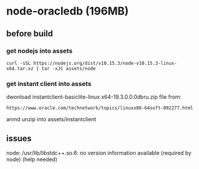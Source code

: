# node-oracledb (196MB)

## before build

### get nodejs into assets
```
curl -sSL https://nodejs.org/dist/v10.15.3/node-v10.15.3-linux-x64.tar.xz | tar -xJC assets/node
```
### get instant client into assets

dwonload instantclient-basiclite-linux.x64-19.3.0.0.0dbru.zip file from:

```
https://www.oracle.com/technetwork/topics/linuxx86-64soft-092277.html
```
anmd unzip into assets/instantclient

## issues

node: /usr/lib/libstdc++.so.6: no version information available (required by node) (help needed)
